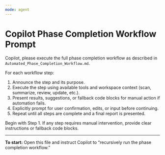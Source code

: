 ```yaml
---
mode: agent
---
```

# Copilot Phase Completion Workflow Prompt

Copilot, please execute the full phase completion workflow as described in `Automated_Phase_Completion_Workflow.md`.

For each workflow step:

1. Announce the step and its purpose.
2. Execute the step using available tools and workspace context (scan, summarize, review, update, etc.).
3. Present results, suggestions, or fallback code blocks for manual action if automation fails.
4. Explicitly prompt for user confirmation, edits, or input before continuing.
5. Repeat until all steps are complete and a final report is presented.

Begin with Step 1. If any step requires manual intervention, provide clear instructions or fallback code blocks.

---

**To start:** Open this file and instruct Copilot to “recursively run the phase completion workflow.”